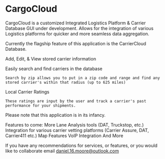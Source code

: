 # CargoCloud
CargoCloud is a customized Integrated Logistics Platform & Carrier Database GUI under development. Allows for the integration of various Logistics platforms for quicker and more seamless data aggregation. 

Currently the flagship feature of this application is the CarrierCloud Database. 

  Add, Edit, & View stored carrier information
  
  Easily search and find carriers in the database
  
    Search by zip allows you to put in a zip code and range and find any stored carrier's within that radius (up to 625 miles)
    
  Local Carrier Ratings
  
    These ratings are input by the user and track a carrier's past performance for your shipments.

Please note that this application is in its infancy. 

Features to come:
  More Lane Analysis tools (DAT, Truckstop, etc.)
  Integration for various carrier vetting platforms (Carrier Assure, DAT, Carrier411 etc.)
  Map Features
  VoIP Integration
  And More


If you have any recommendations for services, or features, or you would like to collaborate email daniel.16.moore@outlook.com
